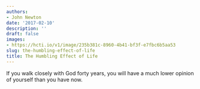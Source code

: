 ```yaml
---
authors:
- John Newton
date: '2017-02-10'
description: ''
draft: false
images:
- https://hcti.io/v1/image/235b381c-8960-4b41-bf3f-e7fbc6b5aa53
slug: the-humbling-effect-of-life
title: The Humbling Effect of Life
---
```


If you walk closely with God forty years, you will have a much lower opinion of yourself than you have now.